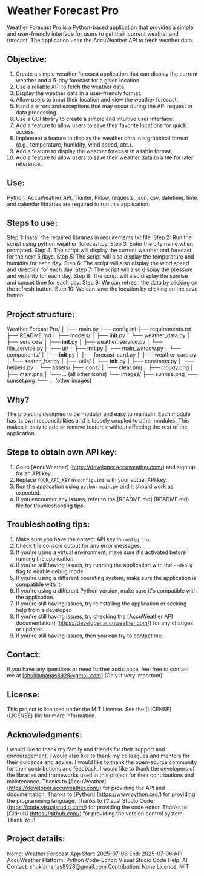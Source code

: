 # Weather Forecast Pro

Weather Forecast Pro is a Python-based application that provides a simple and user-friendly interface for users to get their current weather and forecast. The application uses the AccuWeather API to fetch weather data.

## Objective:

1. Create a simple weather forecast application that can display the current weather and a 5-day forecast for a given location.
2. Use a reliable API to fetch the weather data.
3. Display the weather data in a user-friendly format.
4. Allow users to input their location and view the weather forecast.
5. Handle errors and exceptions that may occur during the API request or data processing.
6. Use a GUI library to create a simple and intuitive user interface.
7. Add a feature to allow users to save their favorite locations for quick access.
8. Implement a feature to display the weather data in a graphical format (e.g., temperature, humidity, wind speed, etc.).
9. Add a feature to display the weather forecast in a table format.
10. Add a feature to allow users to save their weather data to a file for later reference.


## Use:

Python, AccuWeather API, Tkinter, Pillow, requests, json, csv, datetime, time and calendar libraries are required to run this application.

## Steps to use:

Step 1: Install the required libraries in requirements.txt file.
Step 2: Run the script using python weather_forecast.py.
Step 3: Enter the city name when prompted.
Step 4: The script will display the current weather and forecast for the next 5 days.
Step 5: The script will also display the temperature and humidity for each day.
Step 6: The script will also display the wind speed and direction for each day.
Step 7: The script will also display the pressure and visibility for each day.
Step 8: The script will also display the sunrise and sunset time for each day.
Step 9: We can refresh the data by clicking on the refresh button.
Step 10: We can save the location by clicking on the save button.

## Project structure:

Weather Forcast Pro/
│
├── main.py
├── config.ini
├── requirements.txt
├── README.md
│
├── models/
│   ├── __init__.py
│   └── weather_data.py
│
├── services/
│   ├── __init__.py
│   ├── weather_service.py
│   └── file_service.py
│
├── ui/
│   ├── __init__.py
│   ├── main_window.py
│   └── components/
│       ├── __init__.py
│       ├── forecast_card.py
│       ├── weather_card.py
│       └── search_bar.py
│
├── utils/
│   ├── __init__.py
│   ├── constants.py
│   └── helpers.py
│
└── assets/
    ├── icons/
    │   ├── clear.png
    │   ├── cloudy.png
    │   ├── main.png
    │   └── ... (all other icons)
    └── images/
        ├── sunrise.png
        ├── sunset.png
        └── ... (other images)
        
## Why?

 The project is designed to be modular and easy to maintain. Each module has its own responsibilities and is loosely coupled to other modules. This makes it easy to add or remove features without affecting the rest of the application.

## Steps to obtain own API key:

 1. Go to [AccuWeather] (https://developer.accuweather.com/) and sign up for an API key.
 2. Replace `YOUR_API_KEY` in `config.ini` with your actual API key.
 3. Run the application using `python main.py` and it should work as expected.
 4. If you encounter any issues, refer to the [README.md] (README.md) file for troubleshooting tips.

## Troubleshooting tips:

 1. Make sure you have the correct API key in `config.ini`.
 2. Check the console output for any error messages.
 3. If you're using a virtual environment, make sure it's activated before running the application.
 4. If you're still having issues, try running the application with the `--debug` flag to enable debug mode.
 5. If you're using a different operating system, make sure the application is compatible with it.
 6. If you're using a different Python version, make sure it's compatible with the application.
 7. If you're still having issues, try reinstalling the application or seeking help from a developer.
 8. If you're still having issues, try checking the [AccuWeather API documentation] (https://developer.accuweather.com/) for any changes or updates.
 9. If you're still having issues, then you can try to contact me.


## Contact:

 If you have any questions or need further assistance, feel free to contact me at [shuklamanas8928@gmail.com] (Only if very important).


## License:

 This project is licensed under the MIT License. See the [LICENSE] (LICENSE) file for more information.


## Acknowledgments:

 I would like to thank my family and friends for their support and encouragement. I would also like to thank my colleagues and mentors for their guidance and advice. I would like to thank the open-source community for their contributions and feedback. I would like to thank the developers of the libraries and frameworks used in this project for their contributions and maintenance. Thanks to [AccuWeather] (https://developer.accuweather.com/) for providing the API and documentation. Thanks to [Python] (https://www.python.org/) for providing the programming language. Thanks to [Visual Studio Code] (https://code.visualstudio.com/) for providing the code editor. Thanks to [GitHub] (https://github.com/) for providing the version control system. Thank You!


## Project details:

 Name: Weather Forecast App
 Start: 2025-07-06
 End: 2025-07-06
 API: AccuWeather
 Platform: Python
 Code-Editor: Visual Studio Code
 Help: AI
 Contact: shuklamanas8928@gmail.com
 Contribution: None
 Licence: MIT